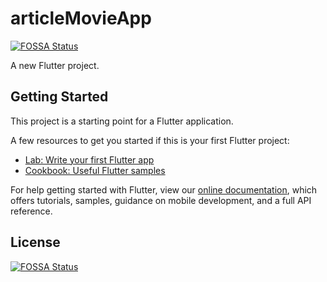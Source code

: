 # articleMovieApp
[![FOSSA Status](https://app.fossa.com/api/projects/git%2Bgithub.com%2Faasif1297%2Fmovieapparticle.svg?type=shield)](https://app.fossa.com/projects/git%2Bgithub.com%2Faasif1297%2Fmovieapparticle?ref=badge_shield)


A new Flutter project.

## Getting Started

This project is a starting point for a Flutter application.

A few resources to get you started if this is your first Flutter project:

- [Lab: Write your first Flutter app](https://flutter.dev/docs/get-started/codelab)
- [Cookbook: Useful Flutter samples](https://flutter.dev/docs/cookbook)

For help getting started with Flutter, view our
[online documentation](https://flutter.dev/docs), which offers tutorials,
samples, guidance on mobile development, and a full API reference.


## License
[![FOSSA Status](https://app.fossa.com/api/projects/git%2Bgithub.com%2Faasif1297%2Fmovieapparticle.svg?type=large)](https://app.fossa.com/projects/git%2Bgithub.com%2Faasif1297%2Fmovieapparticle?ref=badge_large)